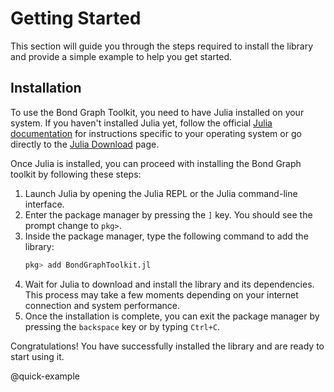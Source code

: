 # Getting Started

This section will guide you through the steps required to install the library and provide a simple example to help you get started.

## Installation

To use the Bond Graph Toolkit, you need to have Julia installed on your system. If you haven't installed Julia yet, follow the official [Julia documentation](https://docs.julialang.org/en/v1/manual/getting-started/) for instructions specific to your operating system or go directly to the [Julia Download](https://julialang.org/downloads/) page.

Once Julia is installed, you can proceed with installing the Bond Graph toolkit by following these steps:

1. Launch Julia by opening the Julia REPL or the Julia command-line interface.
2. Enter the package manager by pressing the `]` key. You should see the prompt change to `pkg>`.
3. Inside the package manager, type the following command to add the library:
   ```julia
   pkg> add BondGraphToolkit.jl
   ```
4. Wait for Julia to download and install the library and its dependencies. This process may take a few moments depending on your internet connection and system performance.
5. Once the installation is complete, you can exit the package manager by pressing the `backspace` key or by typing `Ctrl+C`.

Congratulations! You have successfully installed the library and are ready to start using it.

@quick-example
